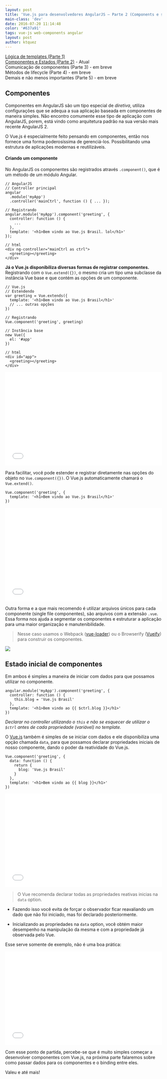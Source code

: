 ```yaml
---
layout: post
title: 'Vue.js para desenvolvedores AngularJS – Parte 2 (Components e states)'
main-class: 'dev'
date: 2016-07-20 11:14:48 
color: '#637a91'
tags: vue-js web-components angular
layout: post
author: ktquez
---
```


[Lógica de templates (Parte 1)](http://www.vuejs-brasil.com.br/vue-js-para-desenvolvedores-angularjs-parte-1-logica-de-templates/)  
[Componentes e Estados (Parte 2)]() - Atual  
Comunicação de componentes (Parte 3) - em breve  
Métodos de lifecycle (Parte 4) - em breve  
Demais e não menos importantes (Parte 5) - em breve

## Componentes
Componentes em AngularJS são um tipo especial de *diretiva*, utiliza configurações que se adequa a sua aplicação baseada em componentes de maneira simples. Não encontro comumente esse tipo de aplicação com AngularJS, porem, está vindo como arquitetura padrão na sua versão mais recente AngularJS 2.

O Vue.js é especialmente feito pensando em componentes, então nos fornece uma forma poderosíssima de gerenciá-los. Possibilitando uma estrutura de aplicações modernas e reutilizáveis.

#### Criando um componente
No AngularJS os componentes são registrados através `.component()`, que é um método de um módulo Angular.

```language-javascript
// AngularJS
// Controller principal
angular
  .module('myApp')
  .controller('mainCtrl', function () { ... });

// Registrando
angular.module('myApp').component('greeting', {
  controller: function () {
    ...
  },
  template: '<h1>Bem vindo ao Vue.js Brasil. lol</h1>'
});
```
```language-html
// html
<div ng-controller="mainCtrl as ctrl">
  <greeting></greeting>
</div>
```

**Já o Vue.js disponibiliza diversas formas de registrar componentes.**  
Registrando com o `Vue.extend({})`, o mesmo cria um tipo uma subclasse da instância Vue base e que contém as opções de um componente.
```language-javascript
// Vue.js
// Estendendo
var greeting = Vue.extends({
  template: '<h1>Bem vindo ao Vue.js Brasil</h1>'
  // ... outras opções
})

// Registrando
Vue.component('greeting', greeting)

// Instância base
new Vue({
  el: '#app'
})
```
```language-html
// html
<div id="app">
  <greeting></greeting>
</div>
```
<iframe width="100%" height="300" src="//jsfiddle.net/ktquez/spy443j4/3/embedded/js,html,result/" allowfullscreen="allowfullscreen" frameborder="0"></iframe>

Para facilitar, você pode estender e registrar diretamente nas opções do objeto no `Vue.component({})`. O Vue.js automaticamente chamará o `Vue.extend()`.

```language-javascript
Vue.component('greeting', {
  template: '<h1>Bem vindo ao Vue.js Brasil</h1>'
})
```

<iframe width="100%" height="300" src="//jsfiddle.net/ktquez/t2mhzd16/embedded/js,html,result/" allowfullscreen="allowfullscreen" frameborder="0"></iframe>

Outra forma e a que mais recomendo é utilizar arquivos únicos para cada componente (single file componentes), são arquivos com a extensão `.vue`. Essa forma nos ajuda a segmentar os componentes e estruturar a aplicação para uma maior organização e manutenibilidade. 

> Nesse caso usamos o Webpack ([vue-loader](https://github.com/vuejs/vue-loader)) ou o Browserify ([Vueify](https://github.com/vuejs/vueify)) para construir os componentes.


![](/content/images/2016/07/componentes-vue.png)


## Estado inicial de componentes
Em ambos é simples a maneira de iniciar com dados para que possamos utilizar no componente.

```language-javascript
angular.module('myApp').component('greeting', {
  controller: function () {
    this.blog = 'Vue.js Brasil'
  },
  template: '<h1>Bem vindo ao {{ $ctrl.blog }}</h1>'
})
```
*Declarar no controller utilizando o `this` e não se esquecer de utilizar o `$ctrl` antes de cada propriedade (variável) no template.*

O [Vue.js](https://vuejs.org/) também é simples de se iniciar com dados e ele disponibiliza uma opção chamada `data`, para que possamos declarar propriedades iniciais de nosso componente, dando o poder da reatividade do Vue.js.

```language-javascript
Vue.component('greeting', {
  data: function () {
    return {
      blog: 'Vue.js Brasil'
    }
  },
  template: '<h1>Bem vindo ao {{ blog }}</h1>'
})
```

<iframe width="100%" height="300" src="//jsfiddle.net/ktquez/esfo26kk/1/embedded/js,html,result/" allowfullscreen="allowfullscreen" frameborder="0"></iframe>

> O Vue recomenda declarar todas as propriedades reativas inicias na `data` option.

- Fazendo isso você evita de forçar o observador ficar reavaliando um dado que não foi iniciado, mas foi declarado posteriormente.

- Inicializando as propriedades na `data` option, você obtém maior desempenho na manipulação da mesma e com a propriedade já observada pelo Vue.

Esse serve somente de exemplo, não é uma boa prática:
<iframe width="100%" height="300" src="//jsfiddle.net/ktquez/at9po88L/1/embedded/js,html,result/" allowfullscreen="allowfullscreen" frameborder="0"></iframe>

Com esse ponto de partida, percebe-se que é muito simples começar a desenvolver componentes com Vue.js, na próxima parte falaremos sobre como passar dados para os componentes e o binding entre eles.

Valeu e até mais!





